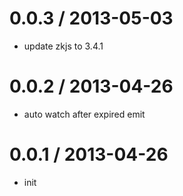 
0.0.3 / 2013-05-03 
==================

  * update zkjs to 3.4.1

0.0.2 / 2013-04-26 
==================

  * auto watch after expired emit

0.0.1 / 2013-04-26 
==================

  * init
